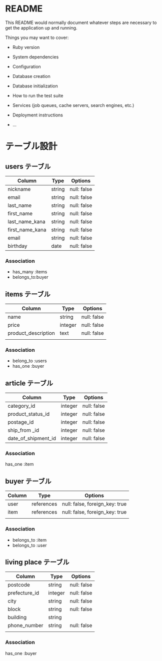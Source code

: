 # README

This README would normally document whatever steps are necessary to get the
application up and running.

Things you may want to cover:

- Ruby version

- System dependencies

- Configuration

- Database creation

- Database initialization

- How to run the test suite

- Services (job queues, cache servers, search engines, etc.)

- Deployment instructions

- ...

# テーブル設計

## users テーブル

| Column          | Type   | Options     |
| --------------- | ------ | ----------- |
| nickname        | string | null: false |
| email           | string | null: false |
| last_name       | string | null: false |
| first_name      | string | null: false |
| last_name_kana  | string | null: false |
| first_name_kana | string | null: false |
| email           | string | null: false |
| birthday        | date   | null: false |

### Association

- has_many :items
- belongs_to:buyer

## items テーブル

| Column              | Type    | Options     |
| ------------------- | ------- | ----------- |
| name                | string  | null: false |
| price               | integer | null: false |
| product_description | text    | null: false |
|                     |         |             |

### Association

- belong_to :users
- has_one :buyer

## article テーブル

| Column              | Type    | Options     |
| ------------------- | ------- | ----------- |
| category_id         | integer | null: false |
| product_status_id   | integer | null: false |
| postage_id          | integer | null: false |
| ship_from \_id      | integer | null: false |
| date_of_shipment_id | integer | null: false |

### Association

has_one :item

## buyer テーブル

| Column | Type       | Options                        |
| ------ | ---------- | ------------------------------ |
| user   | references | null: false, foreign_key: true |
| item   | references | null: false, foreign_key: true |
|        |            |                                |

### Association

- belongs_to :item
- belongs_to :user

## living place テーブル

| Column        | Type    | Options     |
| ------------- | ------- | ----------- |
| postcode      | string  | null: false |
| prefecture_id | integer | null: false |
| city          | string  | null: false |
| block         | string  | null: false |
| building      | string  |             |
| phone_number  | string  | null: false |
|               |         |             |

### Association

has_one :buyer
